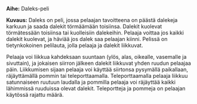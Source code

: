 **Aihe:** Daleks-peli

**Kuvaus:** Daleks on peli, jossa pelaajan tavoitteena on päästä dalekeja karkuun ja saada dalekit törmäämään toisiinsa. Dalekit kuolevat törmätessään toisiinsa tai kuolleisiin dalekeihin. Pelaaja voittaa jos kaikki dalekit kuolevat, ja häviää jos dalek saa pelaajan kiinni. Pelissä on tietynkokoinen pelilauta, jolla pelaaja ja dalekit liikkuvat.

Pelaaja voi liikkua kahdeksaan suuntaan (ylös, alas, oikealle, vasemalle ja sivuttain), ja jokaisen siirron jälkeen dalekit liikkuvat yhden ruudun pelaajaa päin. Liikkumisen sijaan pelaaja voi käyttää siirtonsa pysymällä paikallaan, räjäyttämällä pommin tai teleporttaamalla. Teleporttaamalla pelaaja liikkuu satunnaiseen ruutuun laudalla ja pommilla pelaaja voi räjäyttää kaikki lähimmissä ruuduissa olevat dalekit. Teleportteja ja pommeja on pelaajan käytössä rajattu määrä.

